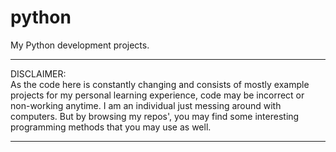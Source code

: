 # python
My Python development projects.
*** 
DISCLAIMER:  
As the code here is constantly changing and consists of mostly example projects for my personal learning experience, code may be incorrect or non-working anytime. I am an individual just messing around with computers.
But by browsing my repos', you may find some interesting programming
methods that you may use as well.  
***
